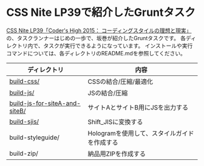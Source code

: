 # CSS Nite LP39で紹介したGruntタスク

[CSS Nite LP39「Coder's High 2015： コーディングスタイルの理想と現実」](http://cssnite.jp/lp/lp39/)の、タスクランナーはじめの一歩で、坂巻が紹介したGruntタスクです。
各ディレクトリ内で、タスクが実行できるようになっています。
インストールや実行コマンドについては、各ディレクトリのREADME.mdを参照してください。

ディレクトリ | 内容
---- | ----
[build-css/](tree/master/build-css) | CSSの結合/圧縮/最適化
[build-js/](tree/master/build-js) | JSの結合/圧縮
[build-js-for-siteA-and-siteB/](tree/master/build-js-for-siteA-and-siteB) | サイトAとサイトB用にJSを出力する
[build-sjis/](tree/master/build-sjis) | Shift_JISに変換する
build-styleguide/ | Hologramを使用して、スタイルガイドを作成する
build-zip/ | 納品用ZIPを作成する
